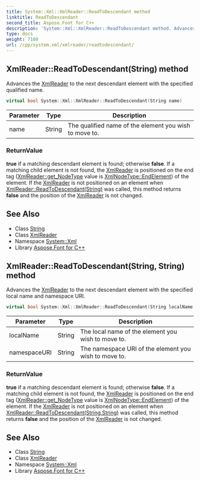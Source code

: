 ```yaml
---
title: System::Xml::XmlReader::ReadToDescendant method
linktitle: ReadToDescendant
second_title: Aspose.Font for C++
description: 'System::Xml::XmlReader::ReadToDescendant method. Advances the XmlReader to the next descendant element with the specified qualified name in C++.'
type: docs
weight: 7100
url: /cpp/system.xml/xmlreader/readtodescendant/
---
```

## XmlReader::ReadToDescendant(String) method


Advances the [XmlReader](../) to the next descendant element with the specified qualified name.

```cpp
virtual bool System::Xml::XmlReader::ReadToDescendant(String name)
```


| Parameter | Type | Description |
| --- | --- | --- |
| name | String | The qualified name of the element you wish to move to. |

### ReturnValue

**true** if a matching descendant element is found; otherwise **false**. If a matching child element is not found, the [XmlReader](../) is positioned on the end tag ([XmlReader::get_NodeType](../get_nodetype/) value is [XmlNodeType::EndElement](../../xmlnodetype/)) of the element. If the [XmlReader](../) is not positioned on an element when [XmlReader::ReadToDescendant(String)](./) was called, this method returns **false** and the position of the [XmlReader](../) is not changed.

## See Also

* Class [String](../../../system/string/)
* Class [XmlReader](../)
* Namespace [System::Xml](../../)
* Library [Aspose.Font for C++](../../../)
## XmlReader::ReadToDescendant(String, String) method


Advances the [XmlReader](../) to the next descendant element with the specified local name and namespace URI.

```cpp
virtual bool System::Xml::XmlReader::ReadToDescendant(String localName, String namespaceURI)
```


| Parameter | Type | Description |
| --- | --- | --- |
| localName | String | The local name of the element you wish to move to. |
| namespaceURI | String | The namespace URI of the element you wish to move to. |

### ReturnValue

**true** if a matching descendant element is found; otherwise **false**. If a matching child element is not found, the [XmlReader](../) is positioned on the end tag ([XmlReader::get_NodeType](../get_nodetype/) value is [XmlNodeType::EndElement](../../xmlnodetype/)) of the element. If the [XmlReader](../) is not positioned on an element when [XmlReader::ReadToDescendant(String,String)](./) was called, this method returns **false** and the position of the [XmlReader](../) is not changed.

## See Also

* Class [String](../../../system/string/)
* Class [XmlReader](../)
* Namespace [System::Xml](../../)
* Library [Aspose.Font for C++](../../../)
